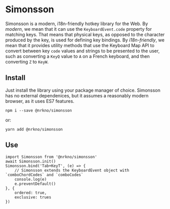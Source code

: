 Simonsson
=========

Simonsson is a modern, i18n-friendly hotkey library for the Web. By *modern*, we mean that it can use the
`KeyboardEvent.code` property for matching keys. That means that physical keys, as opposed to the
character produced by the key, is used for defining key bindings. By *i18n-friendly*, we mean that it
provides utility methods that use the Keyboard Map API to convert between key `code` values and strings to be
presented to the user, such as converting a `KeyQ` value to `A` on a French keyboard, and then converting `Z` to `KeyW`.

Install
-------
Just install the library using your package manager of choice. Simonsson has no external dependenices, but it assumes
a reasonably modern browser, as it uses ES7 features.

```
npm i --save @nrkno/simonsson
```
or:

```
yarn add @nrkno/simonsson
```

Use
---

```
import Simonsson from '@nrkno/simonsson'
await Simonsson.init()
Simonsson.bind('Tab+KeyT', (e) => {
	// Simonsson extends the KeyboardEvent object with `comboChordCodes` and `comboCodes`
	console.log(e)
	e.preventDefault()
}, {
	ordered: true,
	exclusive: trues
})
```